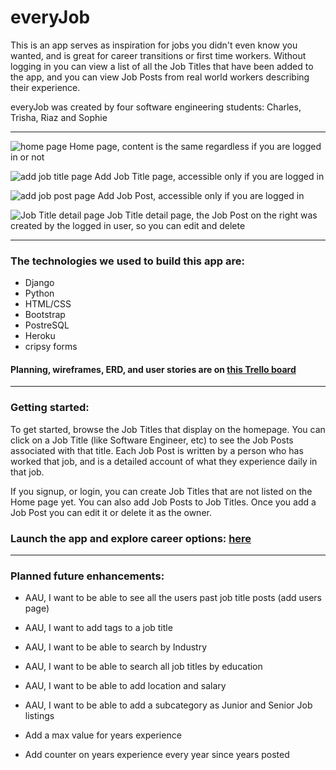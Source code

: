 # everyJob

This is an app serves as inspiration for jobs you didn't even know you wanted, and is great for career transitions or first time workers. Without logging in you can view a list of all the Job Titles that have been added to the app, and you can view Job Posts from real world workers describing their experience.

everyJob was created by four software engineering students: Charles, Trisha, Riaz and Sophie

___

![home page](https://i.imgur.com/9AkxA4C.png)
Home page, content is the same regardless if you are logged in or not

![add job title page](https://i.imgur.com/iGtekWm.png)
Add Job Title page, accessible only if you are logged in

![add job post page](https://i.imgur.com/kowlV9s.png)
Add Job Post, accessible only if you are logged in

![Job Title detail page](https://i.imgur.com/7x55Mr4.png)
Job Title detail page, the Job Post on the right was created by the logged in user, so you can edit and delete

___

### The technologies we used to build this app are:
- Django
- Python
- HTML/CSS
- Bootstrap
- PostreSQL
- Heroku
- cripsy forms

#### Planning, wireframes, ERD, and user stories are on [this Trello board](https://trello.com/b/X4EKGiAM/jobs)
---
### Getting started:

To get started, browse the Job Titles that display on the homepage. You can click on a Job Title (like Software Engineer, etc) to see the Job Posts associated with that title. Each Job Post is written by a person who has worked that job, and is a detailed account of what they experience daily in that job.

If you signup, or login, you can create Job Titles that are not listed on the Home page yet. You can also add Job Posts to Job Titles. Once you add a Job Post you can edit it or delete it as the owner.

### Launch the app and explore career options: [here](https://sophie-everyjob.herokuapp.com/)

___

### Planned future enhancements:
- AAU, I want to be able to see all the users past job title posts (add users page)

- AAU, I want to add tags to a job title

- AAU, I want to be able to search by Industry

- AAU, I want to be able to search all job titles by education

- AAU, I want to be able to add location and salary

- AAU, I want to be able to add a subcategory as Junior and Senior Job listings

- Add a max value for years experience

- Add counter on years experience every year since years posted

